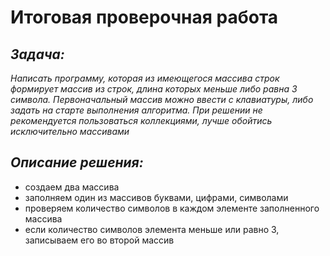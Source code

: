 # Итоговая проверочная работа
## ***Задача:***

*Написать программу, которая из имеющегося массива строк формирует массив из строк, длина которых меньше либо равна 3 символа. Первоначальный массив можно ввести с клавиатуры, либо задать на старте выполнения алгоритма. При решении не рекомендуется пользоваться коллекциями, лучше обойтись исключительно массивами*

## ***Описание решения:***

* создаем два массива
* заполняем один из массивов буквами, цифрами, символами
* проверяем количество символов в каждом элементе заполненного массива
* если количество символов элемента меньше или равно 3, записываем его во второй массив

